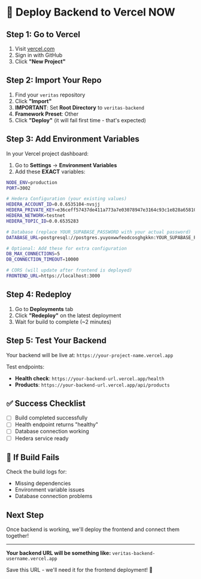# 🚀 Deploy Backend to Vercel NOW

## Step 1: Go to Vercel
1. Visit [vercel.com](https://vercel.com)
2. Sign in with GitHub
3. Click **"New Project"**

## Step 2: Import Your Repo
1. Find your `veritas` repository
2. Click **"Import"**
3. **IMPORTANT**: Set **Root Directory** to `veritas-backend`
4. **Framework Preset**: Other
5. Click **"Deploy"** (it will fail first time - that's expected)

## Step 3: Add Environment Variables
In your Vercel project dashboard:
1. Go to **Settings** → **Environment Variables**
2. Add these **EXACT** variables:

```bash
NODE_ENV=production
PORT=3002

# Hedera Configuration (your existing values)
HEDERA_ACCOUNT_ID=0.0.6535104-nvsjj
HEDERA_PRIVATE_KEY=e36ceff57437de411a773a7e03078947e3164c93c1e828a65810668b48dd5182
HEDERA_NETWORK=testnet
HEDERA_TOPIC_ID=0.0.6535283

# Database (replace YOUR_SUPABASE_PASSWORD with your actual password)
DATABASE_URL=postgresql://postgres.yuyoxwwfeodcosghgkkn:YOUR_SUPABASE_PASSWORD@aws-0-ap-south-1.pooler.supabase.com:6543/postgres

# Optional: Add these for extra configuration
DB_MAX_CONNECTIONS=5
DB_CONNECTION_TIMEOUT=10000

# CORS (will update after frontend is deployed)
FRONTEND_URL=https://localhost:3000
```

## Step 4: Redeploy
1. Go to **Deployments** tab
2. Click **"Redeploy"** on the latest deployment
3. Wait for build to complete (~2 minutes)

## Step 5: Test Your Backend
Your backend will be live at: `https://your-project-name.vercel.app`

Test endpoints:
- **Health check**: `https://your-backend-url.vercel.app/health`
- **Products**: `https://your-backend-url.vercel.app/api/products`

## ✅ Success Checklist
- [ ] Build completed successfully
- [ ] Health endpoint returns "healthy"
- [ ] Database connection working
- [ ] Hedera service ready

## 🔧 If Build Fails
Check the build logs for:
- Missing dependencies
- Environment variable issues
- Database connection problems

## Next Step
Once backend is working, we'll deploy the frontend and connect them together!

---

**Your backend URL will be something like:**
`veritas-backend-username.vercel.app`

Save this URL - we'll need it for the frontend deployment! 🎯